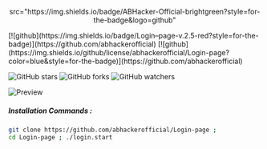 <p align="center">
src="https://img.shields.io/badge/ABHacker-Official-brightgreen?style=for-the-badge&logo=github"</p>
[![github](https://img.shields.io/badge/Login–page-v.2.5-red?style=for-the-badge)](https://github.com/abhackerofficial)
[![github](https://img.shields.io/github/license/abhackerofficial/Login-page?color=blue&style=for-the-badge)](https://github.com/abhackerofficial)

![GitHub stars](https://img.shields.io/github/stars/abhackerofficial/Login-page.svg?style=social)
![GitHub forks](https://img.shields.io/github/forks/abhackerofficial/Login-page.svg?style=social)
![GitHub watchers](https://img.shields.io/github/watchers/abhackerofficial/Login-page.svg?style=social)

![Preview](https://user-images.githubusercontent.com/63346676/99345736-f980e680-28b8-11eb-9d1d-b6a1b8c8336d.jpg)

##### Installation Commands :
```bash
git clone https://github.com/abhackerofficial/Login-page ;
cd Login-page ; ./login.start
```
